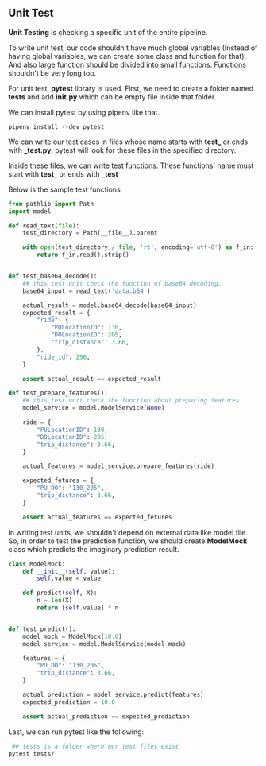 ## Unit Test

**Unit Testing** is checking a specific unit of the entire pipeline. 

To write unit test, our code shouldn't have much global variables (Instead of having global variables, we can create some class and function for that). And also large function should be divided into small functions.  Functions shouldn't be very long too. 

For unit test, **pytest** library is used. First, we need to create a folder named **tests** and add **__init__.py** which can be empty file inside that folder. 

We can install pytest by using pipenv like that.

```
pipenv install --dev pytest
```

We can write our test cases in files whose name starts with **test_** or ends with **_test.py**. pytest will look for these files in the specified directory.

Inside these files, we can write test functions. These functions' name must start with **test_** or ends with **_test**

Below is the sample test functions 

```python 
from pathlib import Path
import model

def read_text(file):
    test_directory = Path(__file__).parent

    with open(test_directory / file, 'rt', encoding='utf-8') as f_in:
        return f_in.read().strip()


def test_base64_decode():
    ## this test unit check the function of base64 decoding.
    base64_input = read_text('data.b64')

    actual_result = model.base64_decode(base64_input)
    expected_result = {
        "ride": {
            "PULocationID": 130,
            "DOLocationID": 205,
            "trip_distance": 3.66,
        },
        "ride_id": 256,
    }

    assert actual_result == expected_result

def test_prepare_features():
    ## this test unit check the function about preparing features
    model_service = model.ModelService(None)

    ride = {
        "PULocationID": 130,
        "DOLocationID": 205,
        "trip_distance": 3.66,
    }

    actual_features = model_service.prepare_features(ride)

    expected_fetures = {
        "PU_DO": "130_205",
        "trip_distance": 3.66,
    }

    assert actual_features == expected_fetures
```

In writing test units, we shouldn't depend on external data like model file.  So, in order to test the prediction function, we should create **ModelMock** class which predicts the imaginary prediction result.

```python
class ModelMock:
    def __init__(self, value):
        self.value = value

    def predict(self, X):
        n = len(X)
        return [self.value] * n


def test_predict():
    model_mock = ModelMock(10.0)
    model_service = model.ModelService(model_mock)

    features = {
        "PU_DO": "130_205",
        "trip_distance": 3.66,
    }

    actual_prediction = model_service.predict(features)
    expected_prediction = 10.0

    assert actual_prediction == expected_prediction

```

Last, we can run pytest like the following:

```bash
 ## tests is a folder where our test files exist
pytest tests/
```



